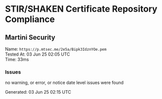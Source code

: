 # STIR/SHAKEN Certificate Repository Compliance

## Martini Security

Name: `https://p.mtsec.me/2e5a/Bipk3IdznYOe.pem`\
Tested At: 03 Jun 25 02:05 UTC\
Time: 33ms

### Issues

no warning, or error, or notice date level issues were found

Generated: 03 Jun 25 02:15 UTC
